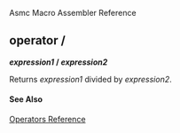 Asmc Macro Assembler Reference

## operator /

**_expression1_ / _expression2_**


Returns _expression1_ divided by _expression2_.

#### See Also

[Operators Reference](readme.md)